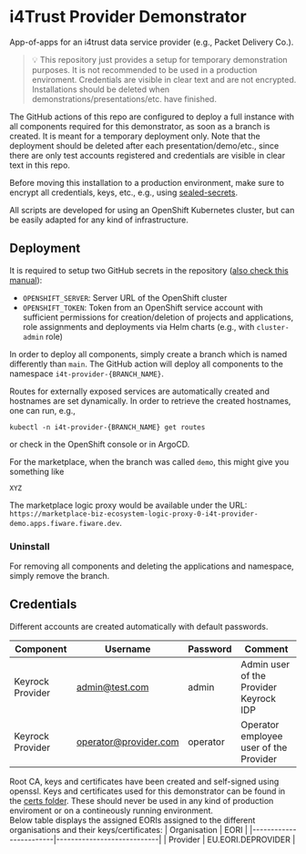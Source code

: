 # i4Trust Provider Demonstrator

App-of-apps for an i4trust data service provider (e.g., Packet Delivery Co.).

> :bulb: This repository just provides a setup for temporary demonstration purposes. It is not recommended to be used in a production enviroment. Credentials are visible in clear text and are not encrypted. Installations should be deleted when demonstrations/presentations/etc. have finished. 

The GitHub actions of this repo are configured to deploy a full instance with all components 
required for this demonstrator, as soon as a branch is created. It is meant for a temporary deployment only. 
Note that the deployment should be deleted after 
each presentation/demo/etc., since there are only test accounts registered and credentials are visible in clear text in this 
repo.

Before moving this installation to a production environment, make sure to encrypt all credentials, keys, etc., e.g., 
using [sealed-secrets](https://github.com/bitnami-labs/sealed-secrets).

All scripts are developed for using an OpenShift Kubernetes cluster, but can be easily adapted for any 
kind of infrastructure.


## Deployment

It is required to setup two GitHub secrets in the 
repository ([also check this manual](https://github.com/FIWARE-Ops/marinera/blob/main/documentation/GITHUB_CI.md#openshift-service-account-permissions)):
* `OPENSHIFT_SERVER`: Server URL of the OpenShift cluster
* `OPENSHIFT_TOKEN`: Token from an OpenShift service account with sufficient permissions for creation/deletion of projects and applications, role assignments and deployments via Helm charts (e.g., with `cluster-admin` role) 

In order to deploy all components, simply create a branch which is named differently than `main`. 
The GitHub action will deploy all components to the namespace `i4t-provider-{BRANCH_NAME}`. 

Routes for externally exposed services are automatically created and hostnames are set dynamically. In order to 
retrieve the created hostnames, one can run, e.g., 
```shell
kubectl -n i4t-provider-{BRANCH_NAME} get routes
```
or check in the OpenShift console or in ArgoCD.

For the marketplace, when the branch was called `demo`, this might give you something like
```shell
XYZ
```
The marketplace logic proxy would be available under the URL: `https://marketplace-biz-ecosystem-logic-proxy-0-i4t-provider-demo.apps.fiware.fiware.dev`.


### Uninstall

For removing all components and deleting the applications and namespace, simply remove the branch.



## Credentials

Different accounts are created automatically with default passwords.

| Component     | Username               | Password          | Comment |
|---------------|------------------------|-------------------|---------|
| Keyrock Provider | admin@test.com | admin | Admin user of the Provider Keyrock IDP |
| Keyrock Provider | operator@provider.com | operator | Operator employee user of the Provider |

Root CA, keys and certificates have been created and self-signed using openssl. Keys and certificates used for this demonstrator 
can be found in the [certs folder](./certs). These should never be used in any kind of production enviroment or on a 
contineously running environment.  
Below table displays the assigned EORIs assigned to the different organisations and their keys/certificates:
| Organisation           | EORI                       |
|------------------------|----------------------------|
| Provider               | EU.EORI.DEPROVIDER         |
